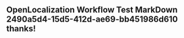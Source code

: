 <properties
ms.topic="hero-topic"
ms.test1="hero-topic"
ms.test2="test"/>

## OpenLocalization Workflow Test MarkDown 2490a5d4-15d5-412d-ae69-bb451986d610 thanks!
<!--HONumber=Mar16_HO3-->
